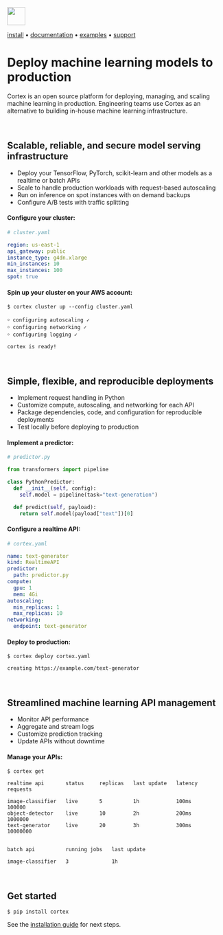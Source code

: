 <!-- Delete on release branches -->
<img src='https://s3-us-west-2.amazonaws.com/cortex-public/logo.png' height='42'>

<br>

<!-- Delete on release branches -->
<!-- CORTEX_VERSION_README_MINOR -->

[install](https://docs.cortex.dev/install) • [documentation](https://docs.cortex.dev) • [examples](https://github.com/cortexlabs/cortex/tree/0.21/examples) • [support](https://gitter.im/cortexlabs/cortex)

# Deploy machine learning models to production

Cortex is an open source platform for deploying, managing, and scaling machine learning in production. Engineering teams use Cortex as an alternative to building in-house machine learning infrastructure.

<br>

## Scalable, reliable, and secure model serving infrastructure

* Deploy your TensorFlow, PyTorch, scikit-learn and other models as a realtime or batch APIs
* Scale to handle production workloads with request-based autoscaling
* Run on inference on spot instances with on demand backups
* Configure A/B tests with traffic splitting

#### Configure your cluster:

```yaml
# cluster.yaml

region: us-east-1
api_gateway: public
instance_type: g4dn.xlarge
min_instances: 10
max_instances: 100
spot: true
```

#### Spin up your cluster on your AWS account:

```text
$ cortex cluster up --config cluster.yaml

￮ configuring autoscaling ✓
￮ configuring networking ✓
￮ configuring logging ✓

cortex is ready!
```

<br>

## Simple, flexible, and reproducible deployments

* Implement request handling in Python
* Customize compute, autoscaling, and networking for each API
* Package dependencies, code, and configuration for reproducible deployments
* Test locally before deploying to production

#### Implement a predictor:

```python
# predictor.py

from transformers import pipeline

class PythonPredictor:
  def __init__(self, config):
    self.model = pipeline(task="text-generation")

  def predict(self, payload):
    return self.model(payload["text"])[0]
```

#### Configure a realtime API:

```yaml
# cortex.yaml

name: text-generator
kind: RealtimeAPI
predictor:
  path: predictor.py
compute:
  gpu: 1
  mem: 4Gi
autoscaling:
  min_replicas: 1
  max_replicas: 10
networking:
  endpoint: text-generator
```

#### Deploy to production:

```text
$ cortex deploy cortex.yaml

creating https://example.com/text-generator
```

<br>

## Streamlined machine learning API management

* Monitor API performance
* Aggregate and stream logs
* Customize prediction tracking
* Update APIs without downtime

#### Manage your APIs:

```text
$ cortex get

realtime api       status     replicas   last update   latency   requests

image-classifier   live       5          1h            100ms     100000
object-detector    live       10         2h            200ms     1000000
text-generator     live       20         3h            300ms     10000000


batch api          running jobs   last update

image-classifier   3              1h
```

<br>

## Get started

```text
$ pip install cortex
```

See the [installation guide](https://docs.cortex.dev/install) for next steps.
